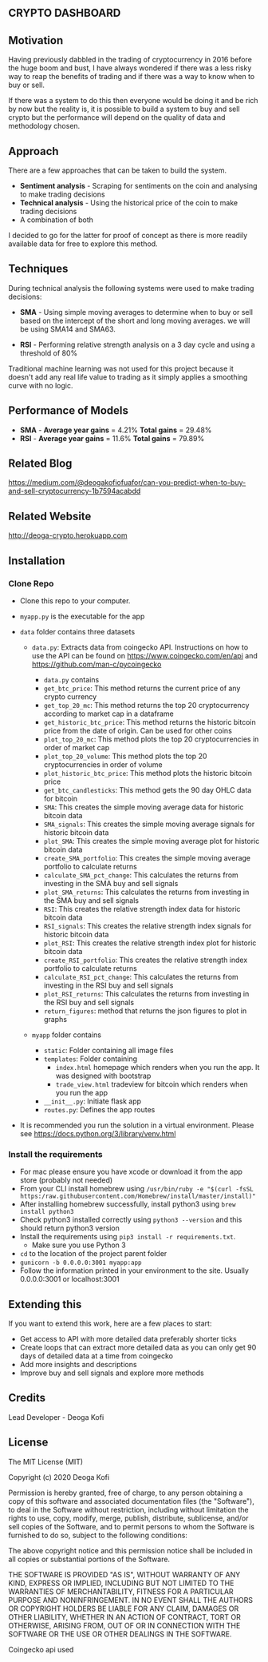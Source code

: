 CRYPTO DASHBOARD
-----------------------
Motivation
------------
Having previously dabbled in the trading of cryptocurrency in 2016 before the huge boom and bust, I have always wondered if there was a less risky way to reap the benefits of trading and if there was a way to know when to buy or sell.

If there was a system to do this then everyone would be doing it and be rich by now but the reality is, it is possible to build a system to buy and sell crypto but the performance will depend on the quality of data and methodology chosen.

Approach
-----------
There are a few approaches that can be taken to build the system.
* **Sentiment analysis** - Scraping for sentiments on the coin and analysing to make trading decisions
* **Technical analysis** - Using the historical price of the coin to make trading decisions
* A combination of both

I decided to go for the latter for proof of concept as there is more readily available data for free to explore this method.

Techniques
-------------
During technical analysis the following systems were used to make trading decisions:
* **SMA** - Using simple moving averages to determine when to buy or sell based on the intercept of the short and long moving averages. we will be using SMA14 and SMA63.

* **RSI** - Performing relative strength analysis on a 3 day cycle and using a threshold of 80%

Traditional machine learning was not used for this project because it doesn't add any real life value to trading as it simply applies a smoothing curve with no logic.

Performance of Models
-------------------------
* **SMA** - **Average year gains** = 4.21%
        **Total gains** = 29.48%
* **RSI** - **Average year gains** = 11.6%
        **Total gains** = 79.89%


Related Blog
----------------------
https://medium.com/@deogakofiofuafor/can-you-predict-when-to-buy-and-sell-cryptocurrency-1b7594acabdd


Related Website
------------------------
http://deoga-crypto.herokuapp.com

Installation
----------------------

### Clone Repo

* Clone this repo to your computer.
* `myapp.py` is the executable for the app

* `data` folder contains three datasets
    * `data.py`: Extracts data from coingecko API.
    Instructions on how to use the API can be found on https://www.coingecko.com/en/api and https://github.com/man-c/pycoingecko

      * `data.py` contains
      * `get_btc_price`: This method returns the current price of any crypto currency
      * `get_top_20_mc`: This method returns the top 20 cryptocurrency according to market cap in a dataframe
      * `get_historic_btc_price`: This method returns the historic bitcoin price from the date of origin. Can be used for other coins
      * `plot_top_20_mc`: This method plots the top 20 cryptocurrencies in order of market cap
      * `plot_top_20_volume`: This method plots the top 20 cryptocurrencies in order of volume
      * `plot_historic_btc_price`: This method plots the historic bitcoin price
      * `get_btc_candlesticks`: This method gets the 90 day OHLC data for bitcoin
      * `SMA`: This creates the simple moving average data for historic bitcoin data
      * `SMA_signals`: This creates the simple moving average signals for historic bitcoin data
      * `plot_SMA`: This creates the simple moving average plot for historic bitcoin data
      * `create_SMA_portfolio`: This creates the simple moving average portfolio to calculate returns
      * `calculate_SMA_pct_change`: This calculates the returns from investing in the SMA buy and sell signals
      * `plot_SMA_returns`: This calculates the returns from investing in the SMA buy and sell signals
      * `RSI`: This creates the relative strength index data for historic bitcoin data
      * `RSI_signals`: This creates the relative strength index signals for historic bitcoin data
      * `plot_RSI`: This creates the relative strength index plot for historic bitcoin data
      * `create_RSI_portfolio`: This creates the relative strength index portfolio to calculate returns
      * `calculate_RSI_pct_change`: This calculates the returns from investing in the RSI buy and sell signals
      * `plot_RSI_returns`: This calculates the returns from investing in the RSI buy and sell signals
      * `return_figures`: method that returns the json figures to plot in graphs

  * `myapp` folder contains
    * `static`: Folder containing all image files
    * `templates`: Folder containing
      * `index.html` homepage which renders when you run the app. It was designed with bootstrap
      * `trade_view.html` tradeview for bitcoin which renders when you run the app
    * `__init__.py`: Initiate flask app
    * `routes.py`: Defines the app routes
* It is recommended you run the solution in a virtual environment. Please see https://docs.python.org/3/library/venv.html


### Install the requirements
* For mac please ensure you have xcode or download it from the app store (probably not needed)
* From your CLI install homebrew using `/usr/bin/ruby -e "$(curl -fsSL https:/raw.githubusercontent.com/Homebrew/install/master/install)"`
* After installing homebrew successfully, install python3 using `brew install python3`
* Check python3 installed correctly using `python3 --version` and this should return python3 version
* Install the requirements using `pip3 install -r requirements.txt`.
    * Make sure you use Python 3
* `cd` to the location of the project parent folder
* `gunicorn -b 0.0.0.0:3001 myapp:app`
* Follow the information printed in your environment to the site. Usually 0.0.0.0:3001 or localhost:3001


Extending this
-------------------------

If you want to extend this work, here are a few places to start:

* Get access to API with more detailed data preferably shorter ticks
* Create loops that can extract more detailed data as you can only get 90 days of detailed data at a time from coingecko
* Add more insights and descriptions
* Improve buy and sell signals and explore more methods






## Credits

Lead Developer - Deoga Kofi


## License

The MIT License (MIT)

Copyright (c) 2020 Deoga Kofi

Permission is hereby granted, free of charge, to any person obtaining a copy of this software and associated documentation files (the "Software"), to deal in the Software without restriction, including without limitation the rights to use, copy, modify, merge, publish, distribute, sublicense, and/or sell copies of the Software, and to permit persons to whom the Software is furnished to do so, subject to the following conditions:

The above copyright notice and this permission notice shall be included in all copies or substantial portions of the Software.

THE SOFTWARE IS PROVIDED "AS IS", WITHOUT WARRANTY OF ANY KIND, EXPRESS OR IMPLIED, INCLUDING BUT NOT LIMITED TO THE WARRANTIES OF MERCHANTABILITY, FITNESS FOR A PARTICULAR PURPOSE AND NONINFRINGEMENT. IN NO EVENT SHALL THE AUTHORS OR COPYRIGHT HOLDERS BE LIABLE FOR ANY CLAIM, DAMAGES OR OTHER LIABILITY, WHETHER IN AN ACTION OF CONTRACT, TORT OR OTHERWISE, ARISING FROM, OUT OF OR IN CONNECTION WITH THE SOFTWARE OR THE USE OR OTHER DEALINGS IN THE SOFTWARE.


Coingecko api used
